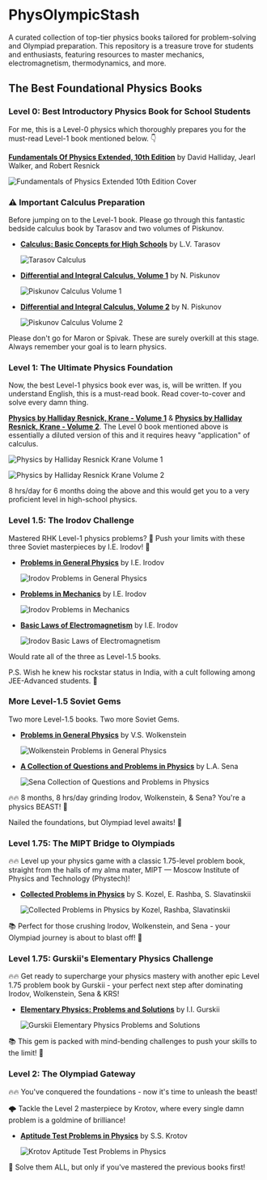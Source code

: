 # PhysOlympicStash
A curated collection of top-tier physics books tailored for problem-solving and Olympiad preparation. This repository is a treasure trove for students and enthusiasts, featuring resources to master mechanics, electromagnetism, thermodynamics, and more.

## The Best Foundational Physics Books

### Level 0: Best Introductory Physics Book for School Students

For me, this is a Level-0 physics which thoroughly prepares you for the must-read Level-1 book mentioned below. 👇

[**Fundamentals Of Physics Extended, 10th Edition**](https://archive.org/details/fundamentals-of-physics) by David Halliday, Jearl Walker, and Robert Resnick

![Fundamentals of Physics Extended 10th Edition Cover](images/halliday_resnick_walker.jpg)

### ⚠️ Important Calculus Preparation

Before jumping on to the Level-1 book. Please go through this fantastic bedside calculus book by Tarasov and two volumes of Piskunov.

- [**Calculus: Basic Concepts for High Schools**](https://archive.org/details/TarasovCalculus) by L.V. Tarasov

  ![Tarasov Calculus](images/tarasov_calculus.jpg)

- [**Differential and Integral Calculus, Volume 1**](https://archive.org/details/piskunov-differential-and-integral-calculus-volume-1-mir) by N. Piskunov

  ![Piskunov Calculus Volume 1](images/piskunov-calculus1.jpg)

- [**Differential and Integral Calculus, Volume 2**](https://archive.org/details/piskunov-differential-and-integral-calculus-volume-2-mir) by N. Piskunov

  ![Piskunov Calculus Volume 2](images/piskunov-calculus2.jpg)

Please don't go for Maron or Spivak. These are surely overkill at this stage. Always remember your goal is to learn physics.

### Level 1: The Ultimate Physics Foundation

Now, the best Level-1 physics book ever was, is, will be written. If you understand English, this is a must-read book. Read cover-to-cover and solve every damn thing.

[**Physics by Halliday Resnick, Krane - Volume 1**](https://www.amazon.com/Physics-Halliday-Kenneth-Robert-Resnick-ebook/dp/B076DRCPB9) & [**Physics by Halliday Resnick, Krane - Volume 2**](https://www.amazon.com/Physics-2-David-Halliday/dp/0471401943). The Level 0 book mentioned above is essentially a diluted version of this and it requires heavy "application" of calculus.

![Physics by Halliday Resnick Krane Volume 1](images/halliday_resnick_krane_vol1.jpg)

![Physics by Halliday Resnick Krane Volume 2](images/halliday_resnick_krane_vol2.jpg)

8 hrs/day for 6 months doing the above and this would get you to a very proficient level in high-school physics.

### Level 1.5: The Irodov Challenge

Mastered RHK Level-1 physics problems? 🧠 Push your limits with these three Soviet masterpieces by I.E. Irodov! 🌟

- [**Problems in General Physics**](https://archive.org/details/IrodovProblemsInGeneralPhysics) by I.E. Irodov

  ![Irodov Problems in General Physics](images/irodov-problems.jpg)

- [**Problems in Mechanics**](https://archive.org/details/IrodovMechanics) by I.E. Irodov

  ![Irodov Problems in Mechanics](images/irodov-mechanics.jpg)

- [**Basic Laws of Electromagnetism**](https://archive.org/details/IrodovBasicLawsOfElectromagnetism) by I.E. Irodov

  ![Irodov Basic Laws of Electromagnetism](images/irodov-em.jpg)

Would rate all of the three as Level-1.5 books.

P.S. Wish he knew his rockstar status in India, with a cult following among JEE-Advanced students. 💪

### More Level-1.5 Soviet Gems

Two more Level-1.5 books. Two more Soviet Gems.

- [**Problems in General Physics**](https://archive.org/details/WolkensteinProblemsInGeneralPhysicsMir) by V.S. Wolkenstein

  ![Wolkenstein Problems in General Physics](images/wolkenstein.jpg)

- [**A Collection of Questions and Problems in Physics**](https://archive.org/details/L.A.SenaACollectionOfQuestionsAndProblemsInPhysicsMirPublishers1988) by L.A. Sena

  ![Sena Collection of Questions and Problems in Physics](images/sena.jpg)

🔥🔥 8 months, 8 hrs/day grinding Irodov, Wolkenstein, & Sena? You're a physics BEAST! 💪

Nailed the foundations, but Olympiad level awaits! 🚀

### Level 1.75: The MIPT Bridge to Olympiads

🔥🔥 Level up your physics game with a classic 1.75-level problem book, straight from the halls of my alma mater, MIPT — Moscow Institute of Physics and Technology (Phystech)!

- [**Collected Problems in Physics**](https://archive.org/details/s.-kozel-e.-rashda-s.-slavatinskii-collected-problems-in-physics-mir-1986) by S. Kozel, E. Rashba, S. Slavatinskii

  ![Collected Problems in Physics by Kozel, Rashba, Slavatinskii](images/kozelrashdaslavatinskii.jpg)

📚 Perfect for those crushing Irodov, Wolkenstein, and Sena - your Olympiad journey is about to blast off! 🚀

### Level 1.75: Gurskii's Elementary Physics Challenge

🔥🔥 Get ready to supercharge your physics mastery with another epic Level 1.75 problem book by Gurskii - your perfect next step after dominating Irodov, Wolkenstein, Sena & KRS!

- [**Elementary Physics: Problems and Solutions**](https://archive.org/details/GurskiiElementaryPhysicsProblemsAndSolutions) by I.I. Gurskii

  ![Gurskii Elementary Physics Problems and Solutions](images/gurskii.jpg)

📚 This gem is packed with mind-bending challenges to push your skills to the limit! 💪

### Level 2: The Olympiad Gateway

🔥🔥 You've conquered the foundations - now it's time to unleash the beast! 

🌩️ Tackle the Level 2 masterpiece by Krotov, where every single damn problem is a goldmine of brilliance! 

- [**Aptitude Test Problems in Physics**](https://archive.org/details/ptitudetestproblemsinphysics) by S.S. Krotov

  ![Krotov Aptitude Test Problems in Physics](images/krotov.jpg)

💪 Solve them ALL, but only if you've mastered the previous books first!
